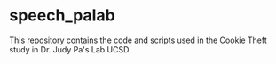 # speech_palab
This repository contains the code and scripts used in the Cookie Theft study in Dr. Judy Pa's Lab UCSD
